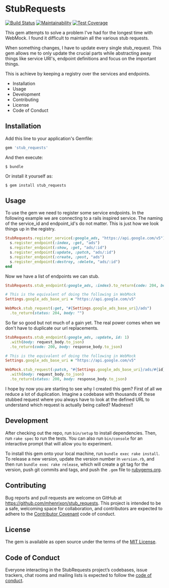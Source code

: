 # StubRequests

[![Build Status](https://travis-ci.org/mhenrixon/stub_requests.svg?branch=master)](https://travis-ci.org/mhenrixon/stub_requests) [![Maintainability](https://api.codeclimate.com/v1/badges/c9217e458c2a77fff1bc/maintainability)](https://codeclimate.com/github/mhenrixon/stub_requests/maintainability) [![Test Coverage](https://api.codeclimate.com/v1/badges/c9217e458c2a77fff1bc/test_coverage)](https://codeclimate.com/github/mhenrixon/stub_requests/test_coverage)

This gem attempts to solve a problem I've had for the longest time with WebMock. I found it difficult to maintain all the various stub requests.

When something changes, I have to update every single stub_request. This gem allows me to only update the crucial parts while abstracting away things like service URI's, endpoint definitions and focus on the important things.

This is achieve by keeping a registry over the services and endpoints.

<!-- MarkdownTOC -->

- Installation
- Usage
- Development
- Contributing
- License
- Code of Conduct

<!-- /MarkdownTOC -->

## Installation

Add this line to your application's Gemfile:

```ruby
gem 'stub_requests'
```

And then execute:

    $ bundle

Or install it yourself as:

    $ gem install stub_requests

## Usage

To use the gem we need to register some service endpoints. In the following example we are connecting to a rails inspired service. The naming of the service_id and endpoint_id's do not matter. This is just how we look things up in the registry.

```ruby
StubRequests.register_service(:google_ads, "https://api.google.com/v5") do |s|
  s.register_endpoint(:index, :get, "ads")
  s.register_endpoint(:show, :get, "ads/:id")
  s.register_endpoint(:update, :patch, "ads/:id")
  s.register_endpoint(:create, :post, "ads")
  s.register_endpoint(:destroy, :delete, "ads/:id")
end
```

Now we have a list of endpoints we can stub.

```ruby
StubRequests.stub_endpoint(:google_ads, :index).to_return(code: 204, body: "")

# This is the equivalent of doing the following in WebMock
Settings.google_ads_base_uri = "https://api.google.com/v5"

WebMock.stub_request(:get, "#{Settings.google_ads_base_uri}/ads")
  .to_return(status: 204, body: "")
```

So far so good but not much of a gain yet. The real power comes when we don't have to duplicate our url replacements.

```ruby
StubRequests.stub_endpoint(:google_ads, :update, id: 1)
  .with(body: request_body.to_json)
  .to_return(code: 200, body: response_body.to_json)

# This is the equivalent of doing the following in WebMock
Settings.google_ads_base_uri = "https://api.google.com/v5"

WebMock.stub_request(:patch, "#{Settings.google_ads_base_uri}/ads/#{id}")
  .with(body: request_body.to_json)
  .to_return(status: 200, body: response_body.to_json)
```

I hope by now you are starting to see why I created this gem? First of all we reduce a lot of duplication. Imagine a codebase with thousands of these stubbed request where you always have to look at the defined URL to understand which request is actually being called? Madness!!


## Development

After checking out the repo, run `bin/setup` to install dependencies. Then, run `rake spec` to run the tests. You can also run `bin/console` for an interactive prompt that will allow you to experiment.

To install this gem onto your local machine, run `bundle exec rake install`. To release a new version, update the version number in `version.rb`, and then run `bundle exec rake release`, which will create a git tag for the version, push git commits and tags, and push the `.gem` file to [rubygems.org](https://rubygems.org).

## Contributing

Bug reports and pull requests are welcome on GitHub at https://github.com/mhenrixon/stub_requests. This project is intended to be a safe, welcoming space for collaboration, and contributors are expected to adhere to the [Contributor Covenant](http://contributor-covenant.org) code of conduct.

## License

The gem is available as open source under the terms of the [MIT License](https://opensource.org/licenses/MIT).

## Code of Conduct

Everyone interacting in the StubRequests project’s codebases, issue trackers, chat rooms and mailing lists is expected to follow the [code of conduct](https://github.com/mhenrixon/stub_requests/blob/master/CODE_OF_CONDUCT.md).
